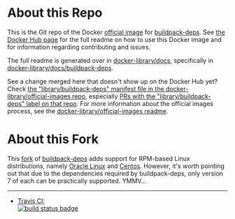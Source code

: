 # About this Repo

This is the Git repo of the Docker [official image](https://docs.docker.com/docker-hub/official_repos/) for [buildpack-deps](https://registry.hub.docker.com/_/buildpack-deps/). See [the Docker Hub page](https://registry.hub.docker.com/_/buildpack-deps/) for the full readme on how to use this Docker image and for information regarding contributing and issues.

The full readme is generated over in [docker-library/docs](https://github.com/docker-library/docs), specifically in [docker-library/docs/buildpack-deps](https://github.com/docker-library/docs/tree/master/buildpack-deps).

See a change merged here that doesn't show up on the Docker Hub yet? Check [the "library/buildpack-deps" manifest file in the docker-library/official-images repo](https://github.com/docker-library/official-images/blob/master/library/buildpack-deps), especially [PRs with the "library/buildpack-deps" label on that repo](https://github.com/docker-library/official-images/labels/library%2Fbuildpack-deps). For more information about the official images process, see the [docker-library/official-images readme](https://github.com/docker-library/official-images/blob/master/README.md).

# About this Fork

This [fork](https://github.com/sparkworx/buildpack-deps) of [buildpack-deps](https://github.com/docker-library/buildpack-deps) adds support for RPM-based Linux distributions, namely [Oracle Linux](https://registry.hub.docker.com/_/oraclelinux/) and [Centos](https://registry.hub.docker.com/_/centos/). However, it's worth pointing out that due to the dependencies required by buildpack-deps, only version 7 of each can be practically supported. YMMV…

---

-	[Travis CI:  
	![build status badge](https://img.shields.io/travis/docker-library/buildpack-deps/master.svg)](https://travis-ci.org/docker-library/buildpack-deps/branches)

<!-- THIS FILE IS GENERATED BY https://github.com/docker-library/docs/blob/master/generate-repo-stub-readme.sh -->
